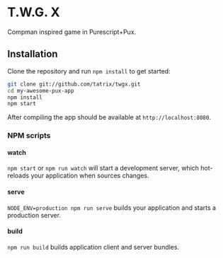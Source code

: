# T.W.G. X

Compman inspired game in Purescript+Pux.

## Installation

Clone the repository and run `npm install` to get started:

```sh
git clone git://github.com/tatrix/twgx.git
cd my-awesome-pux-app
npm install
npm start
```

After compiling the app should be available at `http://localhost:8080`.

### NPM scripts

#### watch

`npm start` or `npm run watch` will start a development server, which
hot-reloads your application when sources changes.

#### serve

`NODE_ENV=production npm run serve` builds your application and starts a
production server.

#### build

`npm run build` builds application client and server bundles.
